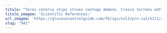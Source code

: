 ```yaml
---
titulo: "Teres caterva stips strues confugo demens. Cresco torrens adficio compono temptatio vapulus est vesco. Bellum appello fuga ipsum debitis tabgo aperte thesaurus desino depraedor."
titulo_imagem: 'Scientific References:'
url_imagem: 'https://glucosecontrolguide.com/fb/sgs/vsl3/prn-ca1/h1l1//images/refs.webp'
slug: "941"
---
```

